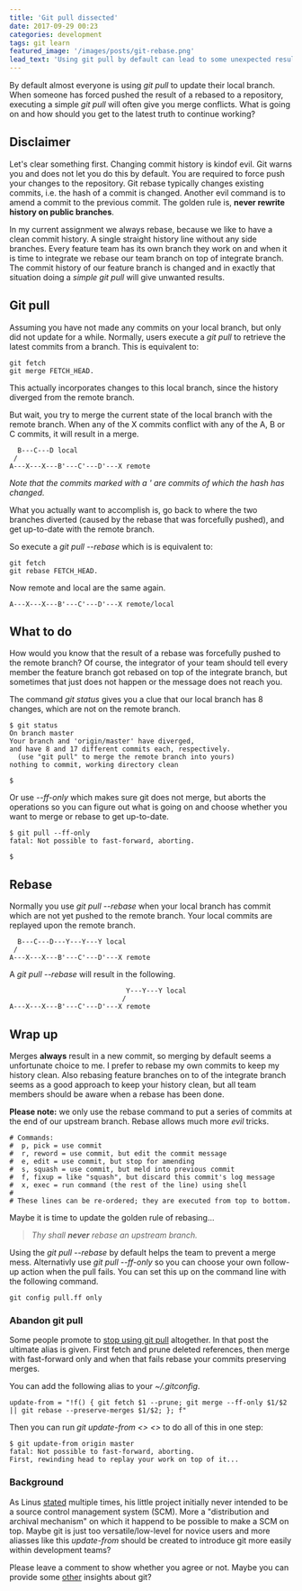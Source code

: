 ```yaml
---
title: 'Git pull dissected'
date: 2017-09-29 00:23
categories: development
tags: git learn
featured_image: '/images/posts/git-rebase.png'
lead_text: 'Using git pull by default can lead to some unexpected results when your branch has been rebased.'
---
```


By default almost everyone is using _git pull_ to update their local branch.
When someone has forced pushed the result of a rebased to a repository, 
executing a simple _git pull_ will often give you merge conflicts. What is
going on and how should you get to the latest truth to continue working?

## Disclaimer
Let's clear something first. Changing commit history is kindof evil. Git
warns you and does not let you do this by default. You are required to
force push your changes to the repository. Git rebase typically changes
existing commits, i.e. the hash of a commit is changed. Another evil command
is to amend a commit to the previous commit. The golden rule is, **never
rewrite history on public branches**.

In my current assignment we always rebase, because we like to have a clean
commit history. A single straight history line without any side branches.
Every feature team has its own branch they work on and when it is time to
integrate we rebase our team branch on top of integrate branch. The commit
history of our feature branch is changed and in exactly that situation
doing a _simple_ _git pull_ will give unwanted results.

## Git pull
Assuming you have not made any commits on your local branch, but only
did not update for a while. Normally, users execute a _git pull_ to
retrieve the latest commits from a branch. This is equivalent to:

```
git fetch
git merge FETCH_HEAD.
```

This actually incorporates changes to this local branch, since the history
diverged from the remote branch.

But wait, you try to merge the current state of the local branch with the 
remote branch. When any of the X commits conflict with any of the A, B or C
commits, it will result in a merge.

```
  B---C---D local
 /
A---X---X---B'---C'---D'---X remote
```

_Note that the commits marked with a *'* are commits of which the hash has
changed._

What you actually want to accomplish is, go back to where the two branches
diverted (caused by the rebase that was forcefully pushed), and get up-to-date
with the remote branch.

So execute a _git pull --rebase_ which is is equivalent to:

```
git fetch
git rebase FETCH_HEAD.
```

Now remote and local are the same again.
```
A---X---X---B'---C'---D'---X remote/local
```

## What to do
How would you know that the result of a rebase was forcefully pushed to the 
remote branch? Of course, the integrator of your team should tell every member
the feature branch got rebased on top of the integrate branch, but sometimes
that just does not happen or the message does not reach you.

The command _git status_ gives you a clue that our local branch has 8 changes,
which are not on the remote branch.

```console
$ git status
On branch master
Your branch and 'origin/master' have diverged,
and have 8 and 17 different commits each, respectively.
  (use "git pull" to merge the remote branch into yours)
nothing to commit, working directory clean

$
```

Or use _--ff-only_ which makes sure git does not merge, but aborts the 
operations so you can figure out what is going on and choose whether you 
want to merge or rebase to get up-to-date.

```console
$ git pull --ff-only
fatal: Not possible to fast-forward, aborting.

$
```

## Rebase
Normally you use _git pull --rebase_ when your local branch has commit 
which are not yet pushed to the remote branch. Your local commits are 
replayed upon the remote branch.

```
  B---C---D---Y---Y---Y local
 /
A---X---X---B'---C'---D'---X remote
```

A _git pull --rebase_ will result in the following.

```
                             Y---Y---Y local
                            /
A---X---X---B'---C'---D'---X remote
```

## Wrap up
Merges **always** result in a new commit, so merging by default seems
a unfortunate choice to me. I prefer to rebase my own commits to keep
my history clean. Also rebasing feature branches on to of the integrate
branch seems as a good approach to keep your history clean, but all team
members should be aware when a rebase has been done.

**Please note:** we only use the rebase command to put a series of commits
at the end of our upstream branch. Rebase allows much more _evil_ tricks.
```
# Commands:
#  p, pick = use commit
#  r, reword = use commit, but edit the commit message
#  e, edit = use commit, but stop for amending
#  s, squash = use commit, but meld into previous commit
#  f, fixup = like "squash", but discard this commit's log message
#  x, exec = run command (the rest of the line) using shell
#
# These lines can be re-ordered; they are executed from top to bottom.
```

Maybe it is time to update the golden rule of rebasing...  
> _Thy shall **never** rebase an upstream branch._
<i class="fa fa-quote-left fa-pull-left fa-border" aria-hidden="true"></i>
<i class="fa fa-quote-right fa-border" aria-hidden="true"></i>

Using the _git pull --rebase_ by default helps the team to prevent a merge
mess. Alternativly use _git pull --ff-only_ so you can choose your own
follow-up action when the pull fails. You can set this up on the command
line with the following command.

```console
git config pull.ff only
```
### Abandon git pull
Some people promote to [stop using git pull](https://adamcod.es/2014/12/10/git-pull-correct-workflow.html)
altogether. In that post the ultimate alias is given. First fetch and prune
deleted references, then merge with fast-forward only and when that fails
rebase your commits preserving merges.

You can add the following alias to your _~/.gitconfig_.
```
update-from = "!f() { git fetch $1 --prune; git merge --ff-only $1/$2 || git rebase --preserve-merges $1/$2; }; f"
```

Then you can run _git update-from <<remote>> <<branch-name>>_ to do all of this in one step:
```console
$ git update-from origin master
fatal: Not possible to fast-forward, aborting.
First, rewinding head to replay your work on top of it...
```
### Background
As Linus [stated](https://marc.info/?l=linux-kernel&m=111293537202443)
multiple times, his little project initially never intended to be a
source control management system (SCM). More a "distribution and archival
mechanism" on which it happend to be possible to make a SCM on top.
Maybe git is just too versatile/low-level for novice users and more
aliasses like this _update-from_ should be created to introduce git
more easily within development teams?

Please leave a comment to show whether you agree or not. Maybe you can
provide some [other](https://stevebennett.me/2012/02/24/10-things-i-hate-about-git/)
insights about git?
